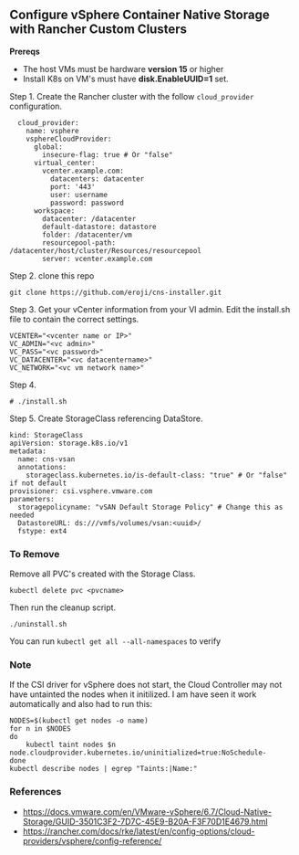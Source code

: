 ## Configure vSphere Container Native Storage with Rancher Custom Clusters

**Prereqs**
- The host VMs must be hardware **version 15** or higher
- Install K8s on VM's must have **disk.EnableUUID=1** set.

Step 1.
Create the Rancher cluster with the follow `cloud_provider` configuration.
```
  cloud_provider:
    name: vsphere
    vsphereCloudProvider:
      global:
        insecure-flag: true # Or "false"
      virtual_center:
        vcenter.example.com:
          datacenters: datacenter
          port: '443'
          user: username
          password: password
      workspace:
        datacenter: /datacenter
        default-datastore: datastore
        folder: /datacenter/vm
        resourcepool-path: /datacenter/host/cluster/Resources/resourcepool
        server: vcenter.example.com
```

Step 2.
clone this repo
```
git clone https://github.com/eroji/cns-installer.git
```

Step 3. 
Get your vCenter information from your VI admin. Edit the install.sh file to contain the correct settings.
```
VCENTER="<vcenter name or IP>"
VC_ADMIN="<vc admin>"
VC_PASS="<vc password>"
VC_DATACENTER="<vc datacentername>"
VC_NETWORK="<vc vm network name>"
```

Step 4. 
```
# ./install.sh
```

Step 5.
Create StorageClass referencing DataStore.
```
kind: StorageClass
apiVersion: storage.k8s.io/v1
metadata:
  name: cns-vsan
  annotations:
    storageclass.kubernetes.io/is-default-class: "true" # Or "false" if not default
provisioner: csi.vsphere.vmware.com
parameters:
  storagepolicyname: "vSAN Default Storage Policy" # Change this as needed
  DatastoreURL: ds:///vmfs/volumes/vsan:<uuid>/
  fstype: ext4
```

### To Remove
Remove all PVC's created with the Storage Class. 
```
kubectl delete pvc <pvcname>
```

Then run the cleanup script.
```
./uninstall.sh
```

You can run ```kubectl get all --all-namespaces``` to verify

### Note
If the CSI driver for vSphere does not start, the Cloud Controller may not have untainted the nodes when it initilized. I am have seen it work automatically and also had to run this:
```
NODES=$(kubectl get nodes -o name)
for n in $NODES
do
    kubectl taint nodes $n node.cloudprovider.kubernetes.io/uninitialized=true:NoSchedule-
done
kubectl describe nodes | egrep "Taints:|Name:"
```

### References
- https://docs.vmware.com/en/VMware-vSphere/6.7/Cloud-Native-Storage/GUID-3501C3F2-7D7C-45E9-B20A-F3F70D1E4679.html
- https://rancher.com/docs/rke/latest/en/config-options/cloud-providers/vsphere/config-reference/
